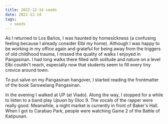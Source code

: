 ```yaml
---
title: 2022-12-14 seeds
date: 2022-12-14
tags:
  - seeds
---
```

As I returned to Los Baños, I was haunted by homesickness (a confusing feeling because I already consider Elbi my home). Although I was happy to be working in my office again and grateful for being away from the triggers of old childhood trauma, I missed the quality of walks I enjoyed in Pangasinan. I had long walks there filled with solitude and nature on a level Elbi couldn't reach, especially now that students seem to fill every tiny crevice around town.

To put salve on my Pangasinan hangover, I started reading the frontmatter of the book Sarswelang Pangasinan.

In the evening I walked at UP (at Viado). Along the way, I stopped for a while to listen to a band play _Upuan_ by Gloc 9. The vocals of the rapper were really good. Meanwhile, a night market is currently in front of Baker's Hall. When I got to Carabao Park, people were watching Game 2 of the Battle of Katipunan.
